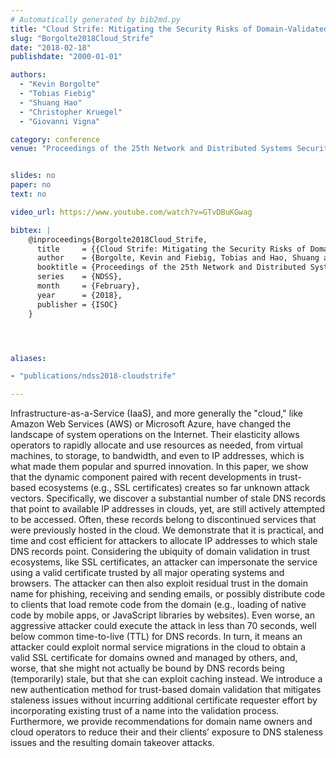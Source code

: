 ```yaml
---
# Automatically generated by bib2md.py
title: "Cloud Strife: Mitigating the Security Risks of Domain-Validated Certificates"
slug: "Borgolte2018Cloud_Strife"
date: "2018-02-18"
publishdate: "2000-01-01"

authors:
  - "Kevin Borgolte"
  - "Tobias Fiebig"
  - "Shuang Hao"
  - "Christopher Kruegel"
  - "Giovanni Vigna"

category: conference
venue: "Proceedings of the 25th Network and Distributed Systems Security Symposium (NDSS)"


slides: no
paper: no
text: no

video_url: https://www.youtube.com/watch?v=GTvDBuKGwag

bibtex: |
    @inproceedings{Borgolte2018Cloud_Strife,
      title     = {{Cloud Strife: Mitigating the Security Risks of Domain-Validated Certificates}},
      author    = {Borgolte, Kevin and Fiebig, Tobias and Hao, Shuang and Kruegel, Christopher and Vigna, Giovanni},
      booktitle = {Proceedings of the 25th Network and Distributed Systems Security Symposium},
      series    = {NDSS},
      month     = {February},
      year      = {2018},
      publisher = {ISOC}
    }




aliases:

- "publications/ndss2018-cloudstrife"

---
```


Infrastructure-as-a-Service (IaaS), and more generally the "cloud," like Amazon Web Services (AWS) or Microsoft Azure, have changed the landscape of system operations on the Internet. Their elasticity allows operators to rapidly allocate and use resources as needed, from virtual machines, to storage, to bandwidth, and even to IP addresses, which is what made them popular and spurred innovation.  In this paper, we show that the dynamic component paired with recent developments in trust-based ecosystems (e.g., SSL certificates) creates so far unknown attack vectors. Specifically, we discover a substantial number of stale DNS records that point to available IP addresses in clouds, yet, are still actively attempted to be accessed. Often, these records belong to discontinued services that were previously hosted in the cloud. We demonstrate that it is practical, and time and cost efficient for attackers to allocate IP addresses to which stale DNS records point. Considering the ubiquity of domain validation in trust ecosystems, like SSL certificates, an attacker can impersonate the service using a valid certificate trusted by all major operating systems and browsers. The attacker can then also exploit residual trust in the domain name for phishing, receiving and sending emails, or possibly distribute code to clients that load remote code from the domain (e.g., loading of native code by mobile apps, or JavaScript libraries by websites).  Even worse, an aggressive attacker could execute the attack in less than 70 seconds, well below common time-to-live (TTL) for DNS records. In turn, it means an attacker could exploit normal service migrations in the cloud to obtain a valid SSL certificate for domains owned and managed by others, and, worse, that she might not actually be bound by DNS records being (temporarily) stale, but that she can exploit caching instead.  We introduce a new authentication method for trust-based domain validation that mitigates staleness issues without incurring additional certificate requester effort by incorporating existing trust of a name into the validation process. Furthermore, we provide recommendations for domain name owners and cloud operators to reduce their and their clients’ exposure to DNS staleness issues and the resulting domain takeover attacks.